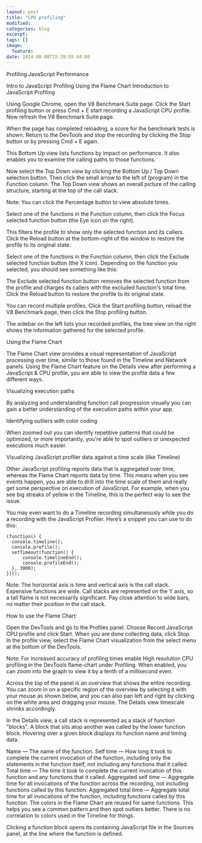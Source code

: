 ```yaml
---
layout: post
title: "CPU profiling"
modified:
categories: blog
excerpt:
tags: []
image:
  feature:
date: 2014-08-08T15:39:55-04:00
---
```

Profiling JavaScript Performance

Intro to JavaScript Profiling
Using the Flame Chart
Introduction to JavaScript Profiling

Using Google Chrome, open the V8 Benchmark Suite page. Click the Start profiling button or press Cmd + E start recording a JavaScript CPU profile. Now refresh the V8 Benchmark Suite page.

When the page has completed reloading, a score for the benchmark tests is shown. Return to the DevTools and stop the recording by clicking the Stop button or by pressing Cmd + E again.


This Bottom Up view lists functions by impact on performance. It also enables you to examine the calling paths to those functions.

Now select the Top Down view by clicking the Bottom Up / Top Down selection button. Then click the small arrow to the left of (program) in the Function column. The Top Down view shows an overall picture of the calling structure, starting at the top of the call stack.

Note: You can click the Percentage button to view absolute times.

Select one of the functions in the Function column, then click the Focus selected function button (the Eye icon on the right).


This filters the profile to show only the selected function and its callers. Click the Reload button at the bottom-right of the window to restore the profile to its original state.

Select one of the functions in the Function column, then click the Exclude selected function button (the X icon). Depending on the function you selected, you should see something like this:


The Exclude selected function button removes the selected function from the profile and charges its callers with the excluded function's total time. Click the Reload button to restore the profile to its original state.

You can record multiple profiles. Click the Start profiling button, reload the V8 Benchmark page, then click the Stop profiling button.


The sidebar on the left lists your recorded profiles, the tree view on the right shows the information gathered for the selected profile.

Using the Flame Chart

The Flame Chart view provides a visual representation of JavaScript processing over time, similar to those found in the Timeline and Network panels. Using the Flame Chart feature on the Details view after performing a JavaScript & CPU profile, you are able to view the profile data a few different ways.

Visualizing execution paths

By analyzing and understanding function call progression visually you can gain a better understanding of the execution paths within your app.


Identifying outliers with color coding

When zoomed out you can identify repetitive patterns that could be optimized, or more importantly, you're able to spot outliers or unexpected executions much easier.


Visualizing JavaScript profiler data against a time scale (like Timeline)

Other JavaScript profiling reports data that is aggregated over time, whereas the Flame Chart reports data by time. This means when you see events happen, you are able to drill into the time scale of them and really get some perspective on execution of JavaScript. For example, when you see big streaks of yellow in the Timeline, this is the perfect way to see the issue.


You may even want to do a Timeline recording simultaneously while you do a recording with the JavaScript Profiler. Here’s a snippet you can use to do this:

    (function() {
      console.timeline();
      console.profile();
      setTimeout(function() {
          console.timelineEnd();
          console.profileEnd();
      }, 3000);
    })();
Note: The horizontal axis is time and vertical axis is the call stack. Expensive functions are wide. Call stacks are represented on the Y axis, so a tall flame is not necessarily significant. Pay close attention to wide bars, no matter their position in the call stack.

How to use the Flame Chart:

Open the DevTools and go to the Profiles panel.
Choose Record JavaScript CPU profile and click Start.
When you are done collecting data, click Stop.
In the profile view, select the Flame Chart visualization from the select menu at the bottom of the DevTools.


Note: For increased accuracy of profiling times enable High resolution CPU profiling in the DevTools flame-chart under Profiling. When enabled, you can zoom into the graph to view it by a tenth of a millisecond even.

Across the top of the panel is an overview that shows the entire recording. You can zoom in on a specific region of the overview by selecting it with your mouse as shown below, and you can also pan left and right by clicking on the white area and dragging your mouse. The Details view timescale shrinks accordingly.


In the Details view, a call stack is represented as a stack of function "blocks". A block that sits atop another was called by the lower function block. Hovering over a given block displays its function name and timing data:


Name — The name of the function.
Self time — How long it took to complete the current invocation of the function, including only the statements in the function itself, not including any functions that it called.
Total time — The time it took to complete the current invocation of this function and any functions that it called.
Aggregated self time — Aggregate time for all invocations of the function across the recording, not including functions called by this function.
Aggregated total time — Aggregate total time for all invocations of the function, including functions called by this function.
The colors in the Flame Chart are reused for same functions. This helps you see a common pattern and then spot outliers better. There is no correlation to colors used in the Timeline for things.


Clicking a function block opens its containing JavaScript file in the Sources panel, at the line where the function is defined.

